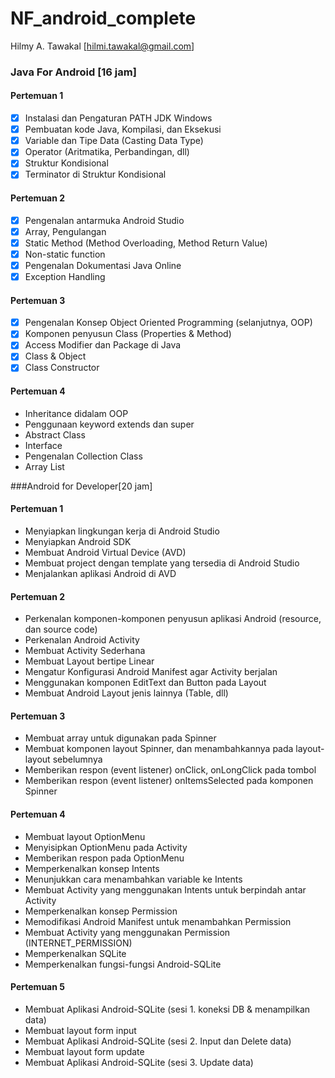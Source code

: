 # NF_android_complete
Hilmy A. Tawakal [hilmi.tawakal@gmail.com]

### Java For Android [16 jam]
#### Pertemuan 1
- [x] Instalasi dan Pengaturan PATH JDK Windows
- [x] Pembuatan kode Java, Kompilasi, dan Eksekusi
- [x] Variable dan Tipe Data (Casting Data Type)
- [x] Operator (Aritmatika, Perbandingan, dll)
- [x] Struktur Kondisional
- [x] Terminator di Struktur Kondisional
#### Pertemuan 2
- [x] Pengenalan antarmuka Android Studio
- [x] Array, Pengulangan
- [x] Static Method (Method Overloading, Method Return Value)
- [x] Non-static function
- [x] Pengenalan Dokumentasi Java Online
- [x] Exception Handling
#### Pertemuan 3
- [x] Pengenalan Konsep Object Oriented Programming (selanjutnya, OOP)
- [x] Komponen penyusun Class (Properties & Method)
- [x] Access Modifier dan Package di Java
- [x] Class & Object
- [x] Class Constructor
#### Pertemuan 4
- Inheritance didalam OOP
- Penggunaan keyword extends dan super
- Abstract Class
- Interface
- Pengenalan Collection Class
- Array List

###Android for Developer[20 jam]
#### Pertemuan 1
- Menyiapkan lingkungan kerja di Android Studio
- Menyiapkan Android SDK
- Membuat Android Virtual Device (AVD)
- Membuat project dengan template yang tersedia di Android Studio 
- Menjalankan aplikasi Android di AVD
#### Pertemuan 2
- Perkenalan komponen-komponen penyusun aplikasi Android (resource, dan source code)
- Perkenalan Android Activity
- Membuat Activity Sederhana
- Membuat Layout bertipe Linear 
- Mengatur Konfigurasi Android Manifest agar Activity berjalan
- Menggunakan komponen EditText dan Button pada Layout
- Membuat Android Layout jenis lainnya (Table, dll)
#### Pertemuan 3
- Membuat array untuk digunakan pada Spinner
- Membuat komponen layout Spinner, dan menambahkannya pada layout-layout sebelumnya
- Memberikan respon (event listener) onClick, onLongClick pada tombol
- Memberikan respon (event listener) onItemsSelected pada komponen Spinner 
#### Pertemuan 4
- Membuat layout OptionMenu
- Menyisipkan OptionMenu pada Activity
- Memberikan respon pada OptionMenu
- Memperkenalkan konsep Intents
- Menunjukkan cara menambahkan variable ke Intents
- Membuat Activity yang menggunakan Intents untuk berpindah antar Activity
- Memperkenalkan konsep Permission
- Memodifikasi Android Manifest untuk menambahkan Permission
- Membuat Activity yang menggunakan Permission (INTERNET_PERMISSION)
- Memperkenalkan SQLite
- Memperkenalkan fungsi-fungsi Android-SQLite
#### Pertemuan 5
- Membuat Aplikasi Android-SQLite (sesi 1. koneksi DB & menampilkan data)
- Membuat layout form input
- Membuat Aplikasi Android-SQLite (sesi 2. Input dan Delete data)
- Membuat layout form update
- Membuat Aplikasi Android-SQLite (sesi 3. Update data)